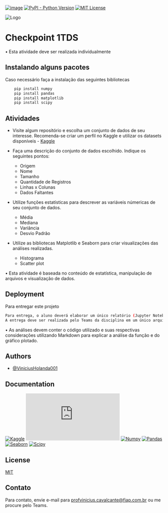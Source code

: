 [//]: # (Badges do projeto - 🡣)

[![image](https://img.shields.io/badge/tags-KAGGLE%20|%20DATASET%20|%20EXPLORATORY%20|%20DATA%20|%20ANALYSIS%20-red)]()
[![PyPI - Python Version](https://img.shields.io/pypi/pyversions/Pandas)]()
[![MIT License](https://img.shields.io/badge/License-MIT-green.svg)]()

[//]: # (🡡 - Badges do projeto)

![Logo](https://www.fiap.com.br/wp-content/themes/fiap2016/images/sharing/fiap.png)

# Checkpoint 1TDS

• Esta atividade deve ser realizada individualmente


## Instalando alguns pacotes

Caso necessário faça a instalação das seguintes bibliotecas

```bash
    pip install numpy
    pip install pandas
    pip install matplotlib
    pip install scipy
```

## Atividades

- Visite algum repositório e escolha um conjunto de dados de seu interesse.
	Recomenda-se criar um perfil no Kaggle e utilizar os datasets disponíveis - [Kaggle](https://www.kaggle.com/)


- Faça uma descrição do conjunto de dados escolhido. Indique os seguintes pontos:
    - Origem
    - Nome
    - Tamanho
    - Quantidade de Registros
    - Linhas x Colunas
    - Dados Faltantes


- Utilize funções estatísticas para descrever as variáveis númericas de seu conjunto de dados.
    - Média
    - Mediana
    - Variância
    - Desvio Padrão


- Utilize as bibliotecas Matplotlib e Seaborn para criar visualizações das análises realizadas.
    - Histograma
    - Scatter plot


• Esta atividade é baseada no conteúdo de estatística, manipulação de arquivos e visualização de dados.


## Deployment

Para entregar este projeto

```bash
Para entrega, o aluno deverá elaborar um único relatório (Jupyter Notebook) com os resultados das atividades solicitadas.
A entrega deve ser realizada pelo Teams da disciplina em um único arquivo no formato .ipynb identificado como como “RM_NOME_202302_CP1.ipynb”, onde “NOME” e "RM" devem ser substituídos pelos dados do aluno que elaborou o arquivo.
```

• As análises devem conter o código utilizado e suas respectivas considerações utilizando Markdown para explicar a análise da função e do gráfico plotado.


## Authors

- [@ViniciusHolanda001](https://github.com/ViniciusHolanda001)


## Documentation

[![Kaggle](https://www.kaggle.com/)]()
[![Matplotlib](https://matplotlib.org/stable/index.html)]()
[![Numpy](https://numpy.org/doc/stable/)]()
[![Pandas](https://pandas.pydata.org/docs/)]()
[![Seaborn](https://seaborn.pydata.org/#)]()
[![Scipy](https://docs.scipy.org/doc/scipy/)]()


## License

[MIT](https://choosealicense.com/licenses/mit/)


## Contato

Para contato, envie e-mail para profvinicius.cavalcante@fiap.com.br ou me procure pelo Teams.
